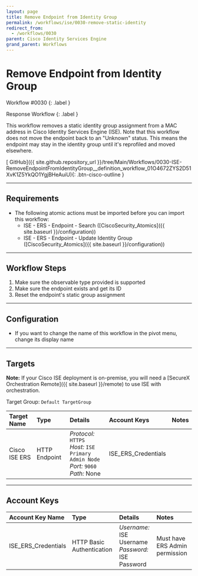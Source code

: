 ```yaml
---
layout: page
title: Remove Endpoint from Identity Group
permalink: /workflows/ise/0030-remove-static-identity
redirect_from:
  - /workflows/0030
parent: Cisco Identity Services Engine
grand_parent: Workflows
---
```


# Remove Endpoint from Identity Group
<div markdown="1">
Workflow #0030
{: .label }

Response Workflow
{: .label }
</div>

This workflow removes a static identity group assignment from a MAC address in Cisco Identity Services Engine (ISE). Note that this workflow does not move the endpoint back to an "Unknown" status. This means the endpoint may stay in the identity group until it's reprofiled and moved elsewhere.

[<i class="fab fa-github mr-1"></i> GitHub]({{ site.github.repository_url }}/tree/Main/Workflows/0030-ISE-RemoveEndpointFromIdentityGroup__definition_workflow_01O4672ZYS2D51XvK1Z5YkQO1YgjBHeAuiU){: .btn-cisco-outline }

---

## Requirements
* The following atomic actions must be imported before you can import this workflow:
	* ISE - ERS - Endpoint - Search ([CiscoSecurity_Atomics]({{ site.baseurl }}/configuration))
	* ISE - ERS - Endpoint - Update Identity Group ([CiscoSecurity_Atomics]({{ site.baseurl }}/configuration))

---

## Workflow Steps
1. Make sure the observable type provided is supported
1. Make sure the endpoint exists and get its ID
1. Reset the endpoint's static group assignment

---

## Configuration
* If you want to change the name of this workflow in the pivot menu, change its display name

---

## Targets
**Note:** If your Cisco ISE deployment is on-premise, you will need a [SecureX Orchestration Remote]({{ site.baseurl }}/remote) to use ISE with orchestration.

Target Group: `Default TargetGroup`

| Target Name | Type | Details | Account Keys | Notes |
|:------------|:-----|:--------|:-------------|:------|
| Cisco ISE ERS | HTTP Endpoint | _Protocol:_ `HTTPS`<br />_Host:_ `ISE Primary Admin Node`<br />_Port:_ `9060`<br />_Path:_ None | ISE_ERS_Credentials | |

---

## Account Keys

| Account Key Name | Type | Details | Notes |
|:-----------------|:-----|:--------|:------|
| ISE_ERS_Credentials | HTTP Basic Authentication | _Username:_ ISE Username<br />_Password:_ ISE Password | Must have ERS Admin permission |
